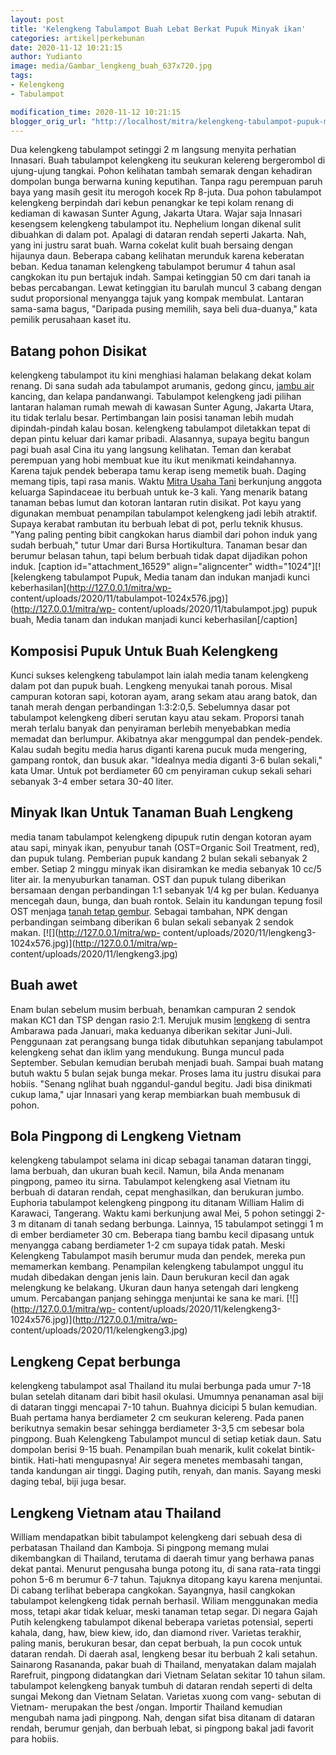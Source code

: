 ```yaml
---
layout: post
title: 'Kelengkeng Tabulampot Buah Lebat Berkat Pupuk Minyak ikan'
categories: artikel|perkebunan
date: 2020-11-12 10:21:15
author: Yudianto
image: media/Gambar_lengkeng_buah_637x720.jpg
tags:
- Kelengkeng
- Tabulampot

modification_time: 2020-11-12 10:21:15
blogger_orig_url: "http://localhost/mitra/kelengkeng-tabulampot-pupuk-minyak-ikan.html"
---
```


Dua kelengkeng tabulampot setinggi 2 m langsung menyita perhatian Innasari.
Buah tabulampot kelengkeng itu seukuran kelereng bergerombol di ujung-ujung
tangkai. Pohon kelihatan tambah semarak dengan kehadiran dompolan bunga
berwarna kuning keputihan. Tanpa ragu perempuan paruh baya yang masih gesit
itu merogoh kocek Rp 8-juta. Dua pohon tabulampot kelengkeng berpindah dari
kebun penangkar ke tepi kolam renang di kediaman di kawasan Sunter Agung,
Jakarta Utara. Wajar saja Innasari kesengsem kelengkeng tabulampot itu.
Nephelium longan dikenal sulit dibuahkan di dalam pot. Apalagi di dataran
rendah seperti Jakarta. Nah, yang ini justru sarat buah. Warna cokelat kulit
buah bersaing dengan hijaunya daun. Beberapa cabang kelihatan merunduk karena
keberatan beban. Kedua tanaman kelengkeng tabulampot berumur 4 tahun asal
cangkokan itu pun bertajuk indah. Sampai ketinggian 50 cm dari tanah ia bebas
percabangan. Lewat ketinggian itu barulah muncul 3 cabang dengan sudut
proporsional menyangga tajuk yang kompak membulat. Lantaran sama-sama bagus,
"Daripada pusing memilih, saya beli dua-duanya," kata pemilik perusahaan kaset
itu.

## Batang pohon Disikat

kelengkeng tabulampot itu kini menghiasi halaman belakang dekat kolam renang.
Di sana sudah ada tabulampot arumanis, gedong gincu, [jambu
air](http://127.0.0.1/mitra/topik/jambu-air) kancing, dan kelapa pandanwangi.
Tabulampot kelengkeng jadi pilihan lantaran halaman rumah mewah di kawasan
Sunter Agung, Jakarta Utara, itu tidak terlalu besar. Pertimbangan lain posisi
tanaman lebih mudah dipindah-pindah kalau bosan. kelengkeng tabulampot
diletakkan tepat di depan pintu keluar dari kamar pribadi. Alasannya, supaya
begitu bangun pagi buah asal Cina itu yang langsung kelihatan. Teman dan
kerabat perempuan yang hobi membuat kue itu ikut menikmati keindahannya.
Karena tajuk pendek beberapa tamu kerap iseng memetik buah. Daging memang
tipis, tapi rasa manis. Waktu [Mitra Usaha Tani](http://127.0.0.1/mitra)
berkunjung anggota keluarga Sapindaceae itu berbuah untuk ke-3 kali. Yang
menarik batang tanaman bebas lumut dan kotoran lantaran rutin disikat. Pot
kayu yang digunakan membuat penampilan tabulampot kelengkeng jadi lebih
atraktif. Supaya kerabat rambutan itu berbuah lebat di pot, perlu teknik
khusus. "Yang paling penting bibit cangkokan harus diambil dari pohon induk
yang sudah berbuah," tutur Umar dari Bursa Hortikultura. Tanaman besar dan
berumur belasan tahun, tapi belum berbuah tidak dapat dijadikan pohon induk.
[caption id="attachment_16529" align="aligncenter" width="1024"][![kelengkeng
tabulampot Pupuk, Media tanam dan indukan manjadi kunci
keberhasilan](http://127.0.0.1/mitra/wp-
content/uploads/2020/11/tabulampot-1024x576.jpg)](http://127.0.0.1/mitra/wp-
content/uploads/2020/11/tabulampot.jpg) pupuk buah, Media tanam dan indukan
manjadi kunci keberhasilan[/caption]

## Komposisi Pupuk Untuk Buah Kelengkeng

Kunci sukses kelengkeng tabulampot lain ialah media tanam kelengkeng dalam pot
dan pupuk buah. Lengkeng menyukai tanah porous. Misal campuran kotoran sapi,
kotoran ayam, arang sekam atau arang batok, dan tanah merah dengan
perbandingan 1:3:2:0,5. Sebelumnya dasar pot tabulampot kelengkeng diberi
serutan kayu atau sekam. Proporsi tanah merah terlalu banyak dan penyiraman
berlebih menyebabkan media memadat dan berlumpur. Akibatnya akar menggumpal
dan pendek-pendek. Kalau sudah begitu media harus diganti karena pucuk muda
mengering, gampang rontok, dan busuk akar. "Idealnya media diganti 3-6 bulan
sekali," kata Umar. Untuk pot berdiameter 60 cm penyiraman cukup sekali sehari
sebanyak 3-4 ember setara 30-40 liter.

## Minyak Ikan Untuk Tanaman Buah Lengkeng

media tanam tabulampot kelengkeng dipupuk rutin dengan kotoran ayam atau sapi,
minyak ikan, penyubur tanah (OST=Organic Soil Treatment, red), dan pupuk
tulang. Pemberian pupuk kandang 2 bulan sekali sebanyak 2 ember. Setiap 2
minggu minyak ikan disiramkan ke media sebanyak 10 cc/5 liter air. Ia
menyuburkan tanaman. OST dan pupuk tulang diberikan bersamaan dengan
perbandingan 1:1 sebanyak 1/4 kg per bulan. Keduanya mencegah daun, bunga, dan
buah rontok. Selain itu kandungan tepung fosil OST menjaga [tanah tetap
gembur](http://127.0.0.1/mitra/tanah-gembur-effective-microorganism.html).
Sebagai tambahan, NPK dengan perbandingan seimbang diberikan 6 bulan sekali
sebanyak 2 sendok makan. [![](http://127.0.0.1/mitra/wp-
content/uploads/2020/11/lengkeng3-1024x576.jpg)](http://127.0.0.1/mitra/wp-
content/uploads/2020/11/lengkeng3.jpg)

## Buah awet

Enam bulan sebelum musim berbuah, benamkan campuran 2 sendok makan KC1 dan TSP
dengan rasio 2:1. Merujuk musim
[lengkeng](http://127.0.0.1/mitra/topik/kelengkeng) di sentra Ambarawa pada
Januari, maka keduanya diberikan sekitar Juni-Juli. Penggunaan zat perangsang
bunga tidak dibutuhkan sepanjang tabulampot kelengkeng sehat dan iklim yang
mendukung. Bunga muncul pada September. Sebulan kemudian berubah menjadi buah.
Sampai buah matang butuh waktu 5 bulan sejak bunga mekar. Proses lama itu
justru disukai para hobiis. "Senang nglihat buah nggandul-gandul begitu. Jadi
bisa dinikmati cukup lama," ujar Innasari yang kerap membiarkan buah membusuk
di pohon.

## Bola Pingpong di Lengkeng Vietnam

kelengkeng tabulampot selama ini dicap sebagai tanaman dataran tinggi, lama
berbuah, dan ukuran buah kecil. Namun, bila Anda menanam pingpong, pameo itu
sirna. Tabulampot kelengkeng asal Vietnam itu berbuah di dataran rendah, cepat
menghasilkan, dan berukuran jumbo. Euphoria tabulampot kelengkeng pingpong itu
ditanam William Halim di Karawaci, Tangerang. Waktu kami berkunjung awal Mei,
5 pohon setinggi 2-3 m ditanam di tanah sedang berbunga. Lainnya, 15
tabulampot setinggi 1 m di ember berdiameter 30 cm. Beberapa tiang bambu kecil
dipasang untuk menyangga cabang berdiameter 1-2 cm supaya tidak patah. Meski
Kelengkeng Tabulampot masih berumur muda dan pendek, mereka pun memamerkan
kembang. Penampilan kelengkeng tabulampot unggul itu mudah dibedakan dengan
jenis lain. Daun berukuran kecil dan agak melengkung ke belakang. Ukuran daun
hanya setengah dari lengkeng umum. Percabangan panjang sehingga menjuntai ke
sana ke mari. [![](http://127.0.0.1/mitra/wp-
content/uploads/2020/11/kelengkeng3-1024x576.jpg)](http://127.0.0.1/mitra/wp-
content/uploads/2020/11/kelengkeng3.jpg)

## Lengkeng Cepat berbunga

kelengkeng tabulampot asal Thailand itu mulai berbunga pada umur 7-18 bulan
setelah ditanam dari bibit hasil okulasi. Umumnya penanaman asal biji di
dataran tinggi mencapai 7-10 tahun. Buahnya dicicipi 5 bulan kemudian. Buah
pertama hanya berdiameter 2 cm seukuran kelereng. Pada panen berikutnya
semakin besar sehingga berdiameter 3-3,5 cm sebesar bola pingpong. Buah
Kelengkeng Tabulampot muncul di setiap ketiak daun. Satu dompolan berisi 9-15
buah. Penampilan buah menarik, kulit cokelat bintik-bintik. Hati-hati
mengupasnya! Air segera menetes membasahi tangan, tanda kandungan air tinggi.
Daging putih, renyah, dan manis. Sayang meski daging tebal, biji juga besar.

## Lengkeng Vietnam atau Thailand

William mendapatkan bibit tabulampot kelengkeng dari sebuah desa di perbatasan
Thailand dan Kamboja. Si pingpong memang mulai dikembangkan di Thailand,
terutama di daerah timur yang berhawa panas dekat pantai. Menurut pengusaha
bunga potong itu, di sana rata-rata tinggi pohon 5-6 m berumur 6-7 tahun.
Tajuknya ditopang kayu karena menjuntai. Di cabang terlihat beberapa
cangkokan. Sayangnya, hasil cangkokan tabulampot kelengkeng tidak pernah
berhasil. Wiliam menggunakan media moss, tetapi akar tidak keluar, meski
tanaman tetap segar. Di negara Gajah Putih kelengkeng tabulampot dikenal
beberapa varietas potensial, seperti kahala, dang, haw, biew kiew, ido, dan
diamond river. Varietas terakhir, paling manis, berukuran besar, dan cepat
berbuah, la pun cocok untuk dataran rendah. Di daerah asal, lengkeng besar itu
berbuah 2 kali setahun. Sainarong Rasananda, pakar buah di Thailand,
menyatakan dalam majalah Rarefruit, pingpong didatangkan dari Vietnam Selatan
sekitar 10 tahun silam. tabulampot kelengkeng banyak tumbuh di dataran rendah
seperti di delta sungai Mekong dan Vietnam Selatan. Varietas xuong com vang-
sebutan di Vietnam- merupakan the best /ongan. Importir Thailand kemudian
mengubah nama jadi pingpong. Nah, dengan sifat bisa ditanam di dataran rendah,
berumur genjah, dan berbuah lebat, si pingpong bakal jadi favorit para hobiis.


